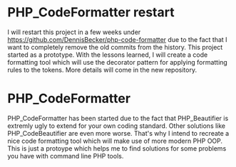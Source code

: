 # PHP_CodeFormatter restart
I will restart this project in a few weeks under https://github.com/DennisBecker/php-code-formatter due to
the fact that I want to completely remove the old commits from the history. This project started as a prototype.
With the lessons learned, I will create a code formatting tool which will use the decorator pattern for applying
formatting rules to the tokens. More details will come in the new repository.

# PHP_CodeFormatter
PHP_CodeFormatter has been started due to the fact that PHP_Beautifier is
extremly ugly to extend for your own coding standard. Other solutions like
PHP_CodeBeautifier are even more worse. That's why I intend to recreate a nice
code formatting tool which will make use of more modern PHP OOP. This is just a
protoype which helps me to find solutions for some problems you have with command
line PHP tools.